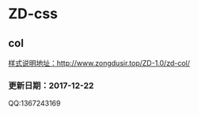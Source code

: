 # ZD-css
## col

[样式说明地址：](http://www.zongdusir.top/ZD-1.0/zd-col/)http://www.zongdusir.top/ZD-1.0/zd-col/

### 更新日期：2017-12-22
QQ:1367243169